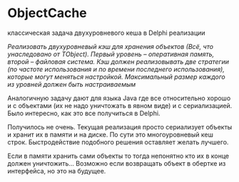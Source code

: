# ObjectCache
классическая задача двухуровневого кеша в Delphi реализации

_Реализовать двухуровневый кэш для хранения объектов (Всё, что унаследовано от TObject). Первый уровень – оперативная память, второй – файловая система. Кэш должен реализовывать две стратегии (по частоте использования и по времени последнего использования), которые могут меняться настройкой. Максимальный размер каждого из уровней должен быть настраиваемым_

Аналогичную задачу дают для языка Java где все относительно хорошо и с объектами (их не надо уничтожать в явном виде) и с сериализацией. Было интересно, как это все получиться в Delphi. 

Получилось не очень. Текущая реализация просто сериализует объекты и хранит их в памяти и на диске. По сути это многоуровневый кеш строк. Быстродействие подобного решения оставляет желать лучшего.

Если в памяти хранить сами объекты то тогда непонятно кто их в конце должен уничтожить... 
Возможно если возвращать объект в обертке из интерфейса, но это на будущее.
